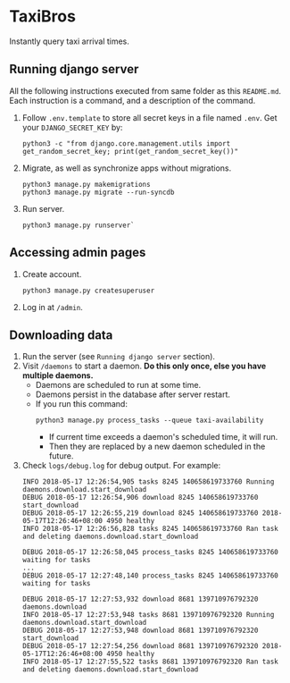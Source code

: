 # TaxiBros
Instantly query taxi arrival times.

## Running django server
All the following instructions executed from same folder as this `README.md`.
Each instruction is a command, and a description of the command.
1. Follow `.env.template` to store all secret keys in a file named `.env`.
   Get your `DJANGO_SECRET_KEY` by:
   ```
   python3 -c "from django.core.management.utils import get_random_secret_key; print(get_random_secret_key())"
   ```
2. Migrate, as well as synchronize apps without migrations.
   ```
   python3 manage.py makemigrations
   python3 manage.py migrate --run-syncdb
   ```
2. Run server.
   ```
   python3 manage.py runserver`
   ```

## Accessing admin pages
1. Create account.
   ```
   python3 manage.py createsuperuser
   ```
2. Log in at `/admin`.

## Downloading data
1. Run the server (see `Running django server` section).
2. Visit `/daemons` to start a daemon. **Do this only once, else you have multiple daemons.**
   - Daemons are scheduled to run at some time.
   - Daemons persist in the database after server restart.
   - If you run this command:
     ```
     python3 manage.py process_tasks --queue taxi-availability
     ```
     * If current time exceeds a daemon's scheduled time, it will run.
     * Then they are replaced by a new daemon scheduled in the future.
3. Check `logs/debug.log` for debug output. For example:
   ```
   INFO 2018-05-17 12:26:54,905 tasks 8245 140658619733760 Running daemons.download.start_download
   DEBUG 2018-05-17 12:26:54,906 download 8245 140658619733760 start_download
   DEBUG 2018-05-17 12:26:55,219 download 8245 140658619733760 2018-05-17T12:26:46+08:00 4950 healthy
   INFO 2018-05-17 12:26:56,828 tasks 8245 140658619733760 Ran task and deleting daemons.download.start_download

   DEBUG 2018-05-17 12:26:58,045 process_tasks 8245 140658619733760 waiting for tasks
   ...
   DEBUG 2018-05-17 12:27:48,140 process_tasks 8245 140658619733760 waiting for tasks

   DEBUG 2018-05-17 12:27:53,932 download 8681 139710976792320 daemons.download
   INFO 2018-05-17 12:27:53,948 tasks 8681 139710976792320 Running daemons.download.start_download
   DEBUG 2018-05-17 12:27:53,948 download 8681 139710976792320 start_download
   DEBUG 2018-05-17 12:27:54,256 download 8681 139710976792320 2018-05-17T12:26:46+08:00 4950 healthy
   INFO 2018-05-17 12:27:55,522 tasks 8681 139710976792320 Ran task and deleting daemons.download.start_download
   ```
